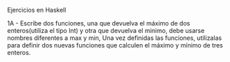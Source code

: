 Ejercicios en Haskell

1A - Escribe dos funciones, una que devuelva el máximo de dos enteros(utiliza el tipo Int) y otra
que devuelva el minimo, debe usarse nombres diferentes a max y min, Una vez definidas las funciones, utilizalas para definir dos nuevas funciones que calculen el máximo y mínimo de tres enteros.
